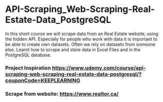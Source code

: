 # API-Scraping_Web-Scraping-Real-Estate-Data_PostgreSQL
In this short course we will scrape data from an Real Estate website, using the hidden API.  Especially for people who work with data it is important to be able to create own datasets. Often we rely on datasets from someone else. Learnt how to scrape and store data in Excel Files and in the PostgreSQL database.

### Project Inspiration https://www.udemy.com/course/api-scraping-web-scraping-real-estate-data-postgresql/?couponCode=KEEPLEARNING 

### Scrape from website: https://www.realtor.ca/
